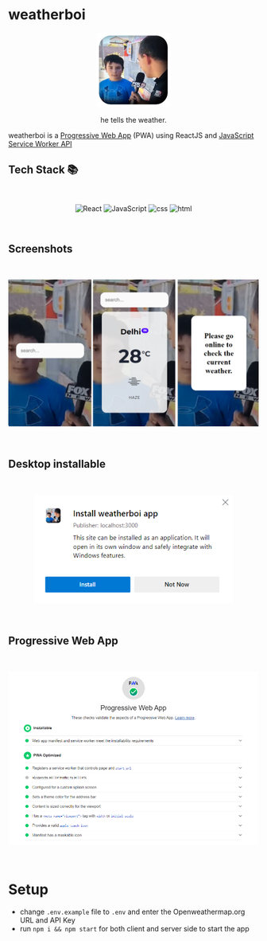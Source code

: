 # weatherboi


<p align="center">
    <img src="image/README/icon.png" width="150" />
    <br>
 </p>
<p align="center">
he tells the weather.
</p>


weatherboi is a [Progressive Web App][pwa] (PWA) using ReactJS and [JavaScript Service Worker API][swjs]

## Tech Stack 📚
<br>

<p align="center">
<img alt="React" src="https://img.shields.io/badge/-react-black?logo=react&style=for-the-badge">
<img alt="JavaScript" src="https://img.shields.io/badge/-javascript-yellow?logo=javascript&logoColor=white&style=for-the-badge">
<img alt="css" src="https://img.shields.io/badge/-css3-blue?logo=css3&style=for-the-badge">
<img alt="html" src="https://img.shields.io/badge/-html5-red?logo=html5&logoColor=white&style=for-the-badge">
</p>

<br>

## Screenshots

<br>

<p align="center">
    <img src="image/README/1634823826811.png" width="700" />
    <br>
 </p>

<br>

## Desktop installable

<br>

<p align="center">
    <img src="image/README/1634823559030.png" width="400" />
    <br>
 </p>
 
 <br>


## Progressive Web App

<br>

<p align="center">
    <img src="image/README/1634823656230.png" width="700" />
    <br>
 </p>
 
 <br>

# Setup

- change ```.env.example``` file to ```.env``` and enter the Openweathermap.org URL and API Key
- run ```npm i && npm start``` for both client and server side to start the app

[swjs]: //developer.mozilla.org/en-US/docs/Web/API/Service_Worker_API
[pwa]: //web.dev/progressive-web-apps/
